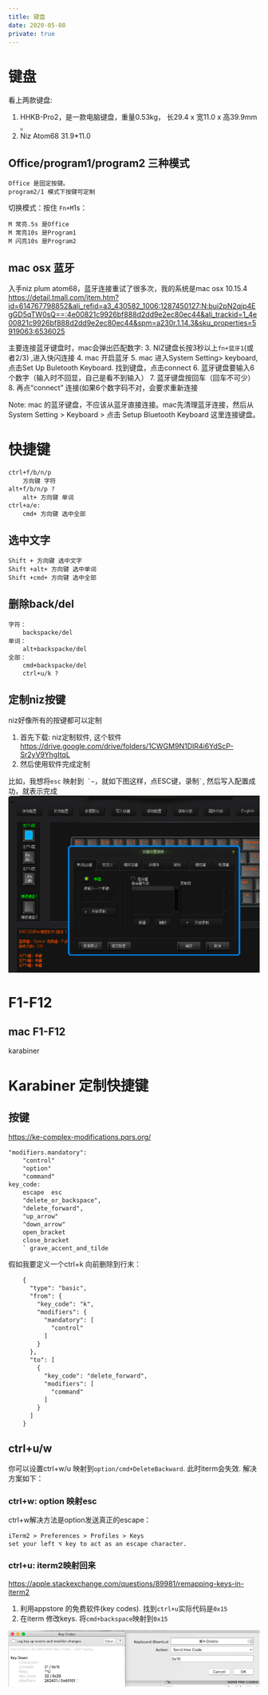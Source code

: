 ```yaml
---
title: 键盘
date: 2020-05-08
private: true
---
```

# 键盘
看上两款键盘:
1. HHKB-Pro2，是一款电脑键盘，重量0.53kg， 长29.4 x 宽11.0 x 高39.9mm 。
2. Niz Atom68 31.9*11.0

## Office/program1/program2 三种模式
    Office 是固定按键。
    program2/1 模式下按键可定制

切换模式：按住 `Fn+M`1s：

    M 常亮.5s 是Office
    M 常亮10s 是Program1
    M 闪亮10s 是Program2
 
## mac osx 蓝牙
入手niz plum atom68，蓝牙连接重试了很多次，我的系统是mac osx 10.15.4 
https://detail.tmall.com/item.htm?id=614767798852&ali_refid=a3_430582_1006:1287450127:N:bui2pN2qjp4EgGD5qTW0sQ==:4e00821c9926bf888d2dd9e2ec80ec44&ali_trackid=1_4e00821c9926bf888d2dd9e2ec80ec44&spm=a230r.1.14.3&sku_properties=5919063:6536025

主要连接蓝牙键盘时，mac会弹出匹配数字:
3. NIZ键盘长按3秒以上`fn+蓝牙1`(或者2/3) ,进入快闪连接
4. mac 开启蓝牙
5. mac 进入System Setting> keyboard, 点击Set Up Buletooth Keyboard. 找到键盘，点击connect
6. 蓝牙键盘要输入6个数字（输入时不回显，自己是看不到输入）
7. 蓝牙键盘按回车（回车不可少）
8. 再点“connect” 连接(如果6个数字码不对，会要求重新连接

Note: 
mac 的蓝牙键盘，不应该从蓝牙直接连接。mac先清理蓝牙连接，然后从 System Setting > Keyboard > 点击 Setup Bluetooth Keyboard 这里连接键盘。

# 快捷键
    ctrl+f/b/n/p
        方向键 字符
    alt+f/b/n/p ?
        alt+ 方向键 单词
    ctrl+a/e: 
        cmd+ 方向键 选中全部

## 选中文字
    Shift + 方向键 选中文字
    Shift +alt+ 方向键 选中单词
    Shift +cmd+ 方向键 选中全部

## 删除back/del
    字符：
        backspacke/del
    单词：
        alt+backspacke/del
    全部：
        cmd+backspacke/del
        ctrl+u/k ?

## 定制niz按键
niz好像所有的按键都可以定制
1. 首先下载: niz定制软件, 这个软件 https://drive.google.com/drive/folders/1CWGM9N1DIR4i6YdScP-Sr2yV9YhgItqL
2. 然后使用软件完成定制

比如，我想将`esc` 映射到``` `~```，就如下图这样，点ESC键，录制``` ` ```, 然后写入配置成功，就表示完成
![](/img/mac/keyboard-niz-custom-esc.png)

# F1-F12
## mac F1-F12
karabiner 

# Karabiner 定制快捷键
## 按键
https://ke-complex-modifications.pqrs.org/

    "modifiers.mandatory": 
        "control"
        "option"
        "command"
    key_code: 
        escape  esc
        "delete_or_backspace",
        "delete_forward",
        "up_arrow"
        "down_arrow"
        open_bracket
        close_bracket
        ` grave_accent_and_tilde


假如我要定义一个ctrl+k 向前删除到行末：

        {
          "type": "basic",
          "from": {
            "key_code": "k",
            "modifiers": {
              "mandatory": [
                "control"
              ]
            }
          },
          "to": [
            {
              "key_code": "delete_forward",
              "modifiers": [
                "command"
              ]
            }
          ]
        }

## ctrl+u/w
你可以设置ctrl+w/u 映射到`option/cmd+DeleteBackward`. 此时iterm会失效. 
解决方案如下：

### ctrl+w: option 映射esc
ctrl+w解决方法是option发送真正的escape：

    iTerm2 > Preferences > Profiles > Keys
    set your left ⌥ key to act as an escape character.

### ctrl+u: iterm2映射回来
https://apple.stackexchange.com/questions/89981/remapping-keys-in-iterm2

1. 利用appstore 的免费软件(key codes). 找到`ctrl+u`实际代码是`0x15`
2. 在iterm 修改keys. 将`cmd+backspace`映射到`0x15`

![](/img/shell/keyboard/iterm-keys-map.png)